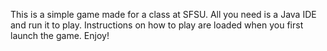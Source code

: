 This is a simple game made for a class at SFSU. All you need is a Java IDE and run it to play. 
Instructions on how to play are loaded when you first launch the game.
Enjoy!
